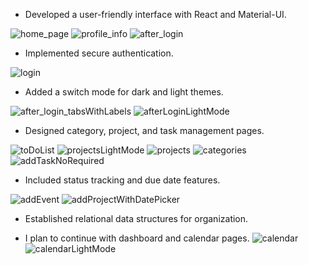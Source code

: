 
- Developed a user-friendly interface with React and Material-UI.

![home_page](https://github.com/KateAngel/Time-Management-App/assets/9153780/cfc548a5-e794-4fe3-9d9e-1987342c64e7)
![profile_info](https://github.com/KateAngel/Time-Management-App/assets/9153780/9006c307-44b7-4fce-aee8-9049dbd81de7)
![after_login](https://github.com/KateAngel/Time-Management-App/assets/9153780/8b4c20bb-6e26-4d3f-adea-23d23349fb35)

- Implemented secure authentication.

![login](https://github.com/KateAngel/Time-Management-App/assets/9153780/37c451a8-c4d8-4a62-b0ae-4ba4baed6c7e)

- Added a switch mode for dark and light themes.

![after_login_tabsWithLabels](https://github.com/KateAngel/Time-Management-App/assets/9153780/bbb7d169-1f61-4aba-b8d4-9aee479db4f5)
![afterLoginLightMode](https://github.com/KateAngel/Time-Management-App/assets/9153780/1e5a5f79-4462-4a2b-806f-f95002a059b5)

- Designed category, project, and task management pages.
  
![toDoList](https://github.com/KateAngel/Time-Management-App/assets/9153780/937fc472-98b9-4a38-ab47-0c5c57c51992)
![projectsLightMode](https://github.com/KateAngel/Time-Management-App/assets/9153780/a22dcfab-9bd9-4e4a-980f-17edfad10df4)
![projects](https://github.com/KateAngel/Time-Management-App/assets/9153780/3a67496c-d88f-42cb-95b0-9805c50be691)
![categories](https://github.com/KateAngel/Time-Management-App/assets/9153780/6a0f50ca-6f9f-4e82-8a7f-b55d346639e7)
![addTaskNoRequired](https://github.com/KateAngel/Time-Management-App/assets/9153780/1297b763-8919-4266-9b8c-96d51cb1b348)

- Included status tracking and due date features.

![addEvent](https://github.com/KateAngel/Time-Management-App/assets/9153780/e7a87dd0-f0ac-4524-b7ad-a127d3a06956)
![addProjectWithDatePicker](https://github.com/KateAngel/Time-Management-App/assets/9153780/c01d7d2d-076a-43ce-81c9-6d17b78678ff)

- Established relational data structures for organization.

- I plan to continue with dashboard and calendar pages.
![calendar](https://github.com/KateAngel/Time-Management-App/assets/9153780/b8cb5ef3-8f52-4d8b-871b-83f5660d2e04)
![calendarLightMode](https://github.com/KateAngel/Time-Management-App/assets/9153780/49db0193-b00b-405d-a9b7-0f1cbfb52e77)
